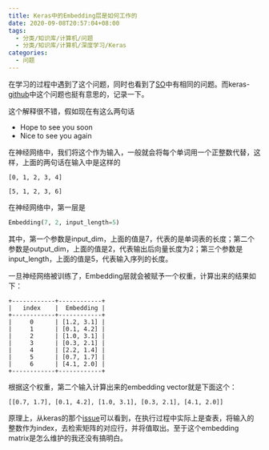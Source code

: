 ```yaml
---
title: Keras中的Embedding层是如何工作的
date: 2020-09-08T20:57:04+08:00
tags:
  - 分类/知识库/计算机/问题
  - 分类/知识库/计算机/深度学习/Keras
categories:
  - 问题
---
```


在学习的过程中遇到了这个问题，同时也看到了[SO](https://stats.stackexchange.com/questions/270546/how-does-keras-embedding-layer-work)中有相同的问题。而keras-[github](https://github.com/keras-team/keras/issues/3110)中这个问题也挺有意思的，记录一下。

这个解释很不错，假如现在有这么两句话
* Hope to see you soon
* Nice to see you again

在神经网络中，我们将这个作为输入，一般就会将每个单词用一个正整数代替，这样，上面的两句话在输入中是这样的
```
[0, 1, 2, 3, 4]

[5, 1, 2, 3, 6]
```
在神经网络中，第一层是
```python
Embedding(7, 2, input_length=5)
```
其中，第一个参数是input_dim，上面的值是7，代表的是单词表的长度；第二个参数是output_dim，上面的值是2，代表输出后向量长度为2；第三个参数是input_length，上面的值是5，代表输入序列的长度。

一旦神经网络被训练了，Embedding层就会被赋予一个权重，计算出来的结果如下：
```
+------------+------------+
|   index    |  Embedding |
+------------+------------+
|     0      | [1.2, 3.1] |
|     1      | [0.1, 4.2] |
|     2      | [1.0, 3.1] |
|     3      | [0.3, 2.1] |
|     4      | [2.2, 1.4] |
|     5      | [0.7, 1.7] |
|     6      | [4.1, 2.0] |
+------------+------------+
```

根据这个权重，第二个输入计算出来的embedding vector就是下面这个：
```
[[0.7, 1.7], [0.1, 4.2], [1.0, 3.1], [0.3, 2.1], [4.1, 2.0]]
```

原理上，从keras的那个[issue](https://github.com/keras-team/keras/issues/3110)可以看到，在执行过程中实际上是查表，将输入的整数作为index，去检索矩阵的对应行，并将值取出。至于这个embedding matrix是怎么维护的我还没有搞明白。